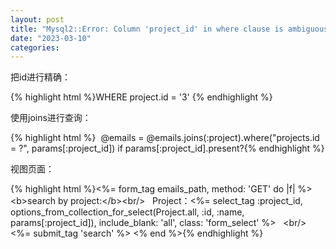 ```yaml
---
layout: post
title: "Mysql2::Error: Column 'project_id' in where clause is ambiguous"
date: "2023-03-10"
categories: 
---
```

<p>把id进行精确：</p>
{% highlight html %}WHERE project.id = &#39;3&#39;
{% endhighlight %}
<p>使用joins进行查询：</p>
{% highlight html %}&nbsp; @emails = @emails.joins(:project).where(&quot;projects.id = ?&quot;, params[:project_id]) if params[:project_id].present?{% endhighlight %}
<p>视图页面：</p>
{% highlight html %}&lt;%= form_tag emails_path, method: &#39;GET&#39; do |f| %&gt;
&nbsp; &lt;b&gt;search by project:&lt;/b&gt;&lt;br/&gt;
&nbsp; Project：&lt;%= select_tag :project_id, options_from_collection_for_select(Project.all, :id, :name, params[:project_id]), include_blank: &#39;all&#39;, class: &#39;form_select&#39; %&gt;
&nbsp; &lt;br/&gt;
&nbsp; &lt;%= submit_tag &#39;search&#39; %&gt;
&lt;% end %&gt;{% endhighlight %}
<p>&nbsp;</p>
